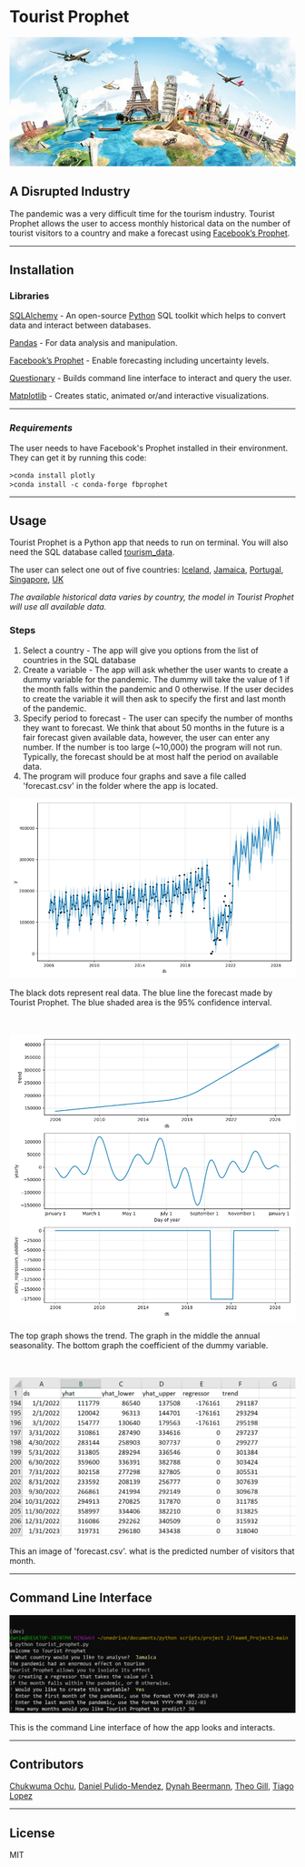 # Tourist Prophet
<p align='center'> <img src='images/tourism2.jpg'></p>

## A Disrupted Industry

The pandemic was a very difficult time for the tourism industry. Tourist Prophet allows the user to access monthly historical data on the number of tourist visitors to a country and make a forecast using [Facebook’s Prophet](https://pypi.org/project/fbprophet/). 

---

## Installation
### Libraries
[SQLAlchemy](https://www.sqlalchemy.org/) - An open-source [Python](https://www.python.org/) SQL toolkit which helps to convert data and interact between databases.

[Pandas](https://pandas.pydata.org/) - For data analysis and manipulation.

[Facebook’s Prophet](https://pypi.org/project/fbprophet/) - Enable forecasting including uncertainty levels.

[Questionary](https://pypi.org/project/questionary/) - Builds command line interface to interact and query the user.

[Matplotlib](https://matplotlib.org/) - Creates static, animated or/and interactive visualizations.

---

### *Requirements*

The user needs to have Facebook's Prophet installed in their environment. They can get it by running this code:
```
>conda install plotly
>conda install -c conda-forge fbprophet
```
---

## Usage
Tourist Prophet is a Python app that needs to run on terminal. You will also need the SQL database called [tourism_data](https://github.com/TheoG2022/Team4_Project2/blob/main/Resources/tourism_data.db). 

The user can select one out of five countries:
[Iceland](https://www.ferdamalastofa.is/en/recearch-and-statistics/numbers-of-foreign-visitors), [Jamaica](https://tourismanalytics.com/jamaica.html), [Portugal](https://tradingeconomics.com/portugal/tourist-arrivals), [Singapore](https://stan.stb.gov.sg/public/sense/app/877a079c-e05f-4871-8d87-8e6cc1963b02/sheet/3df3802e-2e5b-4c79-950d-d7265c4c07a9/state/analysis), [UK](https://data.worldbank.org/indicator/ST.INT.RCPT.CD?locations=GB)

*The available historical data varies by country, the model in Tourist Prophet will use all available data.*

### Steps

1.  Select a country - The app will give you options from the list of countries in the SQL database
2.  Create a variable - The app will ask whether the user wants to create a dummy variable for the pandemic. The dummy will take the value of 1 if the month falls within the pandemic and 0 otherwise. If the user decides to create the variable it will then ask to specify the first and last month of the pandemic.
3.  Specify period to forecast - The user can specify the number of months they want to forecast. We think that about 50 months in the future is a fair forecast given available data, however, the user can enter any number. If the number is too large (~10,000) the program will not run. Typically, the forecast should be at most half the period on available data.
4.  The program will produce four graphs and save a file called 'forecast.csv' in the folder where the app is located.

<p align='center'> <img src='images/Figure_1.png'></p>
The black dots represent real data. The blue line the forecast made by Tourist Prophet. The blue shaded area is the 95% confidence interval. 

<br>
<br>
<br>


<p align='center'> <img src='images/Figure_2.png'></p>
The top graph shows the trend. The graph in the middle the annual seasonality. The bottom graph the coefficient of the dummy variable. 

<br>
<br>
<br>
<p align='center'> <img src='images/Figure_3.PNG'></p>
This an image of 'forecast.csv'. what is the predicted number of visitors that month. 

<br>

---

## Command Line Interface
<p align='center'> <img src='images/image.png'></p>
This is the command Line interface of how the app looks and interacts.

---

## Contributors
[Chukwuma Ochu](https://github.com/Chukwuma), [Daniel Pulido-Mendez](https://github.com/daniel-lobster), [Dynah Beermann](https://github.com/DynahB1), [Theo Gill](https://github.com/TheoG2022), [Tiago Lopez](http://github.com/tiagonlopes)

---

## License
MIT

